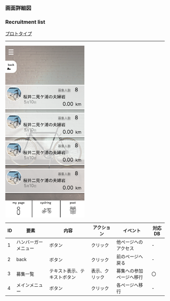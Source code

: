 ### 画面詳細図
### Recruitment list
[プロトタイプ](https://www.figma.com/file/YLXi0XXJfyq6239uKAU8LF/cyclinger?node-id=103%3A548)
*****
<img src="./img/Recruitment List.png" width="250">

|ID|要素|内容|アクション|イベント|対応DB|
|--|----|----|---------|--------|------|
|1|ハンバーガーメニュー|ボタン|クリック|他ページへのアクセス|-|
|2|back|ボタン|クリック|前のページへ戻る|-|
|3|募集一覧|テキスト表示、テキストボタン|表示、クリック|募集への参加ページへ移行|〇|
|4|メインメニュー|ボタン|クリック|各ページへ移行|-|
